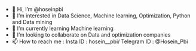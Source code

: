 - 👋 Hi, I’m @hoseinpbi
- 👀 I’m interested in Data Science, Machine learning, Optimization, Python and Data mining
- 🌱 I’m currently learning Machine learning
- 💞️ I’m looking to collaborate on Data and optimization companies
- 📫 How to reach me : Insta ID : hosein__pbi/ Telegram ID : @Hosein_Pbi

<!---
hoseinpbi/hoseinpbi is a ✨ special ✨ repository because its `README.md` (this file) appears on your GitHub profile.
You can click the Preview link to take a look at your changes.
--->
